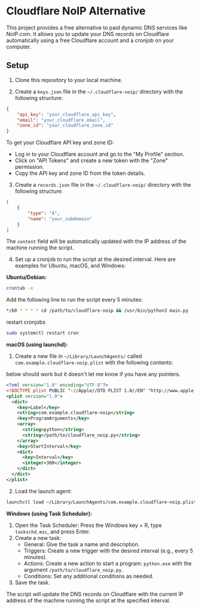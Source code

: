 # Cloudflare NoIP Alternative

This project provides a free alternative to paid dynamic DNS services like NoIP.com. It allows you to update your DNS records on Cloudflare automatically using a free Cloudflare account and a cronjob on your computer.

## Setup

1. Clone this repository to your local machine.

2. Create a `keys.json` file in the `~/.cloudflare-noip/` directory with the following structure:

```json
{
    "api_key": "your_cloudflare_api_key",
    "email": "your_cloudflare_email",
    "zone_id": "your_cloudflare_zone_id"
}
```

To get your Cloudflare API key and zone ID:

- Log in to your Cloudflare account and go to the "My Profile" section.
- Click on "API Tokens" and create a new token with the "Zone" permission.
- Copy the API key and zone ID from the token details.

3. Create a `records.json` file in the `~/.cloudflare-noip/` directory with the following structure:

```json
[
    {
        "type": "A",
        "name": "your_subdomain"
    }
]
```

The `content` field will be automatically updated with the IP address of the machine running the script.

4. Set up a cronjob to run the script at the desired interval. Here are examples for Ubuntu, macOS, and Windows:

**Ubuntu/Debian:**

```bash
crontab -e
```

Add the following line to run the script every 5 minutes:

```bash
*/60 * * * * cd /path/to/cloudflare-noip && /usr/bin/python3 main.py
```

restart cronjobs
```bash
sudo systemctl restart cron
```

**macOS (using launchd):**

1. Create a new file in `~/Library/LaunchAgents/` called `com.example.cloudflare-noip.plist` with the following contents:

below should work but it doesn't let me know if you have any pointers.

```xml
<?xml version="1.0" encoding="UTF-8"?>
<!DOCTYPE plist PUBLIC "-//Apple//DTD PLIST 1.0//EN" "http://www.apple.com/DTDs/PropertyList-1.0.dtd">
<plist version="1.0">
  <dict>
    <key>Label</key>
    <string>com.example.cloudflare-noip</string>
    <key>ProgramArguments</key>
    <array>
      <string>python</string>
      <string>/path/to/cloudflare_noip.py</string>
    </array>
    <key>StartInterval</key>
    <dict>
      <key>Interval</key>
      <integer>300</integer>
    </dict>
  </dict>
</plist>
```

2. Load the launch agent:

```bash
launchctl load ~/Library/LaunchAgents/com.example.cloudflare-noip.plist
```

**Windows (using Task Scheduler):**

1. Open the Task Scheduler: Press the Windows key + R, type `taskschd.msc`, and press Enter.
2. Create a new task:
	* General: Give the task a name and description.
	* Triggers: Create a new trigger with the desired interval (e.g., every 5 minutes).
	* Actions: Create a new action to start a program: `python.exe` with the argument `/path/to/cloudflare_noip.py`.
	* Conditions: Set any additional conditions as needed.
3. Save the task.

The script will update the DNS records on Cloudflare with the current IP address of the machine running the script at the specified interval.
